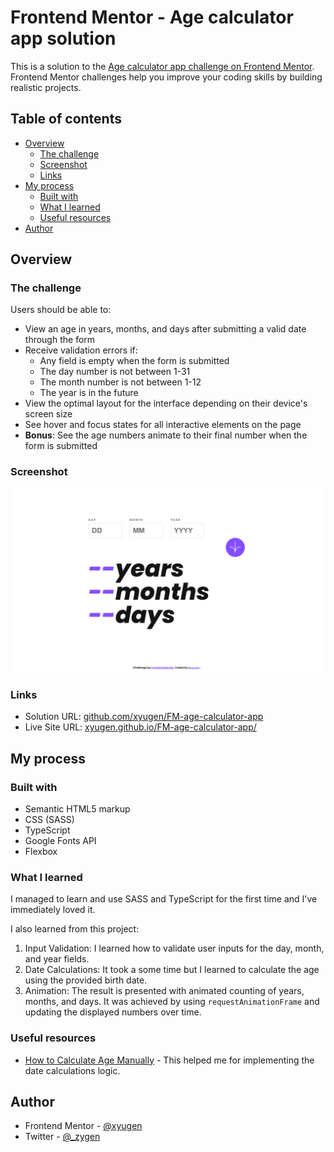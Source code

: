 # Frontend Mentor - Age calculator app solution

This is a solution to the [Age calculator app challenge on Frontend Mentor](https://www.frontendmentor.io/challenges/age-calculator-app-dF9DFFpj-Q). Frontend Mentor challenges help you improve your coding skills by building realistic projects. 

## Table of contents

- [Overview](#overview)
  - [The challenge](#the-challenge)
  - [Screenshot](#screenshot)
  - [Links](#links)
- [My process](#my-process)
  - [Built with](#built-with)
  - [What I learned](#what-i-learned)
  - [Useful resources](#useful-resources)
- [Author](#author)

## Overview

### The challenge

Users should be able to:

- View an age in years, months, and days after submitting a valid date through the form
- Receive validation errors if:
  - Any field is empty when the form is submitted
  - The day number is not between 1-31
  - The month number is not between 1-12
  - The year is in the future
- View the optimal layout for the interface depending on their device's screen size
- See hover and focus states for all interactive elements on the page
- **Bonus**: See the age numbers animate to their final number when the form is submitted

### Screenshot

![](/assets/images/screenshot.png)

### Links

- Solution URL: [github.com/xyugen/FM-age-calculator-app](https://github.com/xyugen/FM-age-calculator-app)
- Live Site URL: [xyugen.github.io/FM-age-calculator-app/](https://xyugen.github.io/FM-age-calculator-app/)

## My process

### Built with

- Semantic HTML5 markup
- CSS (SASS)
- TypeScript
- Google Fonts API
- Flexbox

### What I learned

I managed to learn and use SASS and TypeScript for the first time and I've immediately loved it.

I also learned from this project:
1. Input Validation: I learned how to validate user inputs for the day, month, and year fields.
2. Date Calculations: It took a some time but I learned to calculate the age using the provided birth date.
3. Animation: The result is presented with animated counting of years, months, and days. It was achieved by using `requestAnimationFrame` and updating the displayed numbers over time.

### Useful resources

- [How to Calculate Age Manually](https://www.markcalculate.com/articles/how-to-calculate-age-manually) - This helped me for implementing the date calculations logic.

## Author

- Frontend Mentor - [@xyugen](https://www.frontendmentor.io/profile/xyugen)
- Twitter - [@_zygen](https://www.twitter.com/_zygen)
